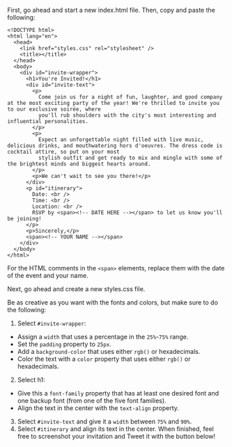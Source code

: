 First, go ahead and start a new index.html file. Then, copy and paste the following:
```
<!DOCTYPE html>
<html lang="en">
  <head>
    <link href="styles.css" rel="stylesheet" />
    <title></title>
  </head>
  <body>
    <div id="invite-wrapper">
      <h1>You're Invited!</h1>
      <div id="invite-text">
        <p>
          Come join us for a night of fun, laughter, and good company at the most exciting party of the year! We're thrilled to invite you to our exclusive soirée, where
          you'll rub shoulders with the city's most interesting and influential personalities.
        </p>
        <p>
          Expect an unforgettable night filled with live music, delicious drinks, and mouthwatering hors d'oeuvres. The dress code is cocktail attire, so put on your most
          stylish outfit and get ready to mix and mingle with some of the brightest minds and biggest hearts around.
        </p>
        <p>We can't wait to see you there!</p>
      </div>
      <p id="itinerary">
        Date: <br />
        Time: <br />
        Location: <br />
        RSVP by <span><!-- DATE HERE --></span> to let us know you'll be joining!
      </p>
      <p>Sincerely,</p>
      <span><!-- YOUR NAME --></span>
    </div>
  </body>
</html>
```
For the HTML comments in the ``<span>`` elements, replace them with the date of the event and your name.

Next, go ahead and create a new styles.css file.

Be as creative as you want with the fonts and colors, but make sure to do the following:

1. Select ``#invite-wrapper``:
- Assign a ``width`` that uses a percentage in the ``25%``-``75%`` range.
- Set the ``padding`` property to ``25px``.
- Add a ``background-color`` that uses either ``rgb()`` or hexadecimals.
- Color the text with a ``color`` property that uses either ``rgb()`` or hexadecimals.
2. Select h1:
- Give this a ``font-family`` property that has at least one desired font and one backup font (from one of the five font families).
- Align the text in the center with the ``text-align`` property.
3. Select ``#invite-text`` and give it a ``width`` between ``75%`` and ``90%``.
4. Select ``#itinerary`` and align its text in the center.
When finished, feel free to screenshot your invitation and Tweet it with the button below!

